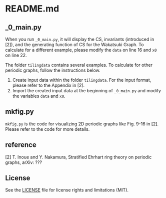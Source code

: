 # README.md

## _0_main.py

When you run `_0_main.py`, it will display the CS, invariants (introduced in [2]), and the generating function of CS for the Wakatsuki Graph.
To calculate for a different example, please modify the `data` on line 16 and `x0` on line 22.

The folder `tilingdata` contains several examples. To calculate for other periodic graphs, follow the instructions below.

1. Create input data within the folder `tilingdata`. For the input format, please refer to the Appendix in [2].
1. Import the created input data at the beginning of `_0_main.py` and modify the variables `data` and `x0`.

## mkfig.py

`mkfig.py` is the code for visualizing 2D periodic graphs like Fig. 9-16 in [2]. Please refer to the code for more details.

## reference

[2] T. Inoue and Y. Nakamura, Stratified Ehrhart ring theory on periodic graphs, arXiv: ???

## License

See the [LICENSE](LICENSE.md) file for license rights and limitations (MIT).
